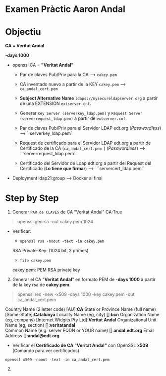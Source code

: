 # Examen Pràctic Aaron Andal

# Objectiu

**CA = Veritat Andal**

**-days 1000**

* openssl CA = __"Veritat Andal"__

    * Par de claves Pub/Priv para la CA --> ``cakey.pem``

    * CA inventado nuevo a partir de la KEY `cakey.pem` --> ``ca_andal_cert.pem ``
    * __Subject Alternative Name__ `ldaps://mysecureldapserver.org` a partir de una EXTENSIÓN `extserver.cnf`.

    * Generar `Key Server (serverkey_ldap.pem)` y `Request Server (serverrequest_ldap.pem)` a partir de `extserver.cnf`.

    * Par de claves Pub/Priv para el Servidor LDAP edt.org (_Passwordless_) --> ``serverkey_ldap.pem` 

    * Request de certificado para el Servidor LDAP edt.org a partir de Certificado de la CA (``ca_andal_cert.pem ``) (_Passwordless_) --> ```serverrequest_ldap.pem``

    * Certificado del Servidor de Ldap edt.org a partir del Request del Certificado (__Lo tiene que firmar__) --> ```servercert_ldap.pem``



* Deployment ldap21:group --> Docker al final


# Step by Step

1. Generar `PAR de CLAVES` de CA "Veritat Andal" CA:True

> openssl genrsa -out cakey.pem 1024

* Verificar: 

    * `openssl rsa -noout -text -in cakey.pem`

    RSA Private-Key: (1024 bit, 2 primes)

    * `file cakey.pem`

    cakey.pem: PEM RSA private key

2. Generar el CA "__Veritat Andal__" en formato PEM de __-days 1000__ a partir de la key rsa de __cakey.pem__.

> openssl req -new -x509 -days 1000 -key cakey.pem -out ca_andal_cert.pem

Country Name (2 letter code) [AU]:__CA__
State or Province Name (full name) [Some-State]:__Catalunya__
Locality Name (eg, city) []:__bcn__
Organization Name (eg, company) [Internet Widgits Pty Ltd]:__Veritat Andal__
Organizational Unit Name (eg, section) []:__veritatandal__    
Common Name (e.g. server FQDN or YOUR name) []:__andal.edt.org__
Email Address []:__andal@edt.org__

* Verificar el __Certificado de CA "Veritat Andal"__ con OpenSSL __x509__ (Comando para ver certificados).

```
openssl x509 -noout -text -in ca_andal_cert.pem
```

2. 